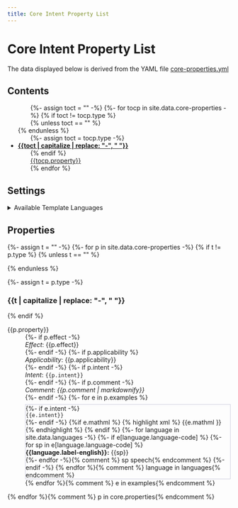 ```yaml
---
title: Core Intent Property List
---
```

<style>
p.langs {margin:1em; padding:1em;background-color: #EEE}
tr:target >td:first-child {border-left:solid thick black}
span.cb {margin-right: 2em; white-space:nowrap}
.markdown-body table tr.row0, .markdown-body table th.row0 {background-color:#F6F8FA}
.markdown-body table tr.row1 {background-color:#FEFFFE}
.markdown-body .highlight, figure.highlight {margin-left:0em; margin-bottom:0em}
div.ex {border: solid thin #CCD; margin-top: .5em;}

ul.toc p {margin-left:2em; margin-top:0em; margin-bottom:0em;}
</style>

<style id="langcss">
{% for language in site.data.languages offset:1-%}
  {%- unless forloop.first %},{% endunless%} *.{{language.language-code}}
{%- endfor -%}
 {display:none}
</style>

# Core Intent Property List

The data displayed below is derived from the YAML file
[core-properties.yml](https://github.com/w3c/mathml-docs/blob/main/_data/core-properties.yml)

## Contents

<ul class="toc">

{%- assign toct = "" -%}
{%- for tocp in site.data.core-properties -%}
{% if toct != tocp.type %}

{% unless toct == "" %}
</p>
</li>
{% endunless %}

{%- assign toct = tocp.type -%}

<li><b><a href="#{{toct | capitalize}}">{{toct | capitalize | replace: "-", " "}}</a></b>
<p>

{% endif %}

<a href="#prop-{{tocp.property}}">{{tocp.property}}</a>


{% endfor %}

</p>
</li>
</ul>

## Settings

<details>
<summary>Available Template Languages</summary>
<p id="langchoice" class="langs">
<!-- Loop over languages in _data/languages.yml -->
{%- for language in site.data.languages -%}
{% assign lang = language.language-code %}
<span class="cb">
 <input
	onchange="updatelang(this)"
	type="checkbox"
	{% if lang == "en" %} checked {% endif %}
      id="cb-{{lang}}"
      name="language"
      value="{{lang}}" />
	  <label for="cb-{{lang}}">{{lang}}: {{language.label-regional}} 
            {%- if lang != "en" %} ({{language.label-english}}){% endif %}</label></span>
{% endfor %}
</p>
</details>

## Properties

{%- assign t = "" -%}
{%- for p in site.data.core-properties -%}
{% if t != p.type %}
{% unless t == "" %}
</dl>
{% endunless %}

{%- assign t = p.type -%}

<h3 id="{{t | capitalize}}">{{t | capitalize | replace: "-", " "}}</h3>

<dl>

{% endif %}

<dt id="prop-{{p.property}}">{{p.property}}</dt>
<dd>
{%- if p.effect -%}<div><i>Effect</i>: {{p.effect}}</div>{%- endif -%}
{%- if p.applicability %}<div><i>Applicability</i>: {{p.applicability}}</div>{%- endif -%}
{%- if p.intent -%}<div><i>Intent</i>: <code>{{p.intent}}</code></div>{%- endif -%}
{%- if p.comment -%}<div><i>Comment</i>: <i>{{p.comment | markdownify}}</i></div>{%- endif -%}
{%- for e in p.examples %}
<div class="ex">
{%- if e.intent -%}<div><code>{{e.intent}}</code></div>{%- endif -%}
{%if e.mathml %}
{% highlight xml %}
{{e.mathml }}
{% endhighlight %}
{% endif %}
{%- for language in site.data.languages -%}
{%- if e[language.language-code] %}
{%- for sp in e[language.language-code] %}
<div class="{{language.language-code}}">
<b>{{language.label-english}}:</b>
{{sp}}
</div>
{%- endfor -%}{% comment %} sp speech{% endcomment %}
{%- endif -%}
{% endfor %}{% comment %} language in languages{% endcomment %}


</div>
{% endfor %}{% comment %} e in examples{% endcomment %}
</dd>

{% endfor %}{% comment %} p in core.properties{% endcomment %}




<script>
var LangCss = document.getElementById('langcss');
var langcb=document.getElementById('langchoice').getElementsByTagName('input');
function updatelang (e) {
  LangCss.textContent='';
  for (var i=0, iLen=langcb.length; i<iLen; i++) {
    opt = langcb[i];
    if (!(opt.checked)) {
      LangCss.textContent= LangCss.textContent + "*." + opt.value + " {display:none}";
    }
  }
}
</script>

